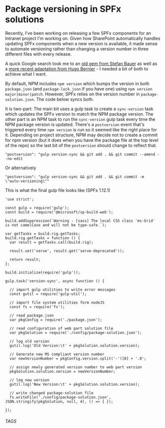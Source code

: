 # Package versioning in SPFx solutions

Recently, I've been working on releasing a few SPFx components for an Intranet project I'm working on. Given how SharePoint automatically handles updating SPFx components when a new version is available, it made sense to automate versioning rather than changing a version number in three different files with every release.

A quick Google search took me to an [old gem from Stefan Bauer](https://n8d.at/how-to-version-new-sharepoint-framework-projects/) as well as a [more recent adaptation from Hugo Bernier](https://tahoeninjas.blog/2020/03/30/display-the-solution-version-in-your-web-part/) - I needed a bit of both to achieve what I want.

By default, NPM includes `npm version` which bumps the version in both `package.json` (and `package-lock.json` if you have one) using `npm version major|minor|patch`. However, SPFx relies on the version number in `package-solution.json`. The code below syncs both.

It is two-part: The main bit uses a gulp task to create a `sync-version` task which updates the SPFx version to match the NPM package version. The other part is an NPM task to run the `sync-version` gulp task every time the NPM package version is updated. There's a `postversion` event that's triggered every time `npm version` is run so it seemed like the right place for it. Depending on project structure, NPM may decide not to create a commit for npm version (but it does when you have the package file at the top level of the repo) so the last bit of the `postversion` should change to reflect that.

```
"postversion": "gulp version-sync && git add . && git commit --amend --no-edit
```

Or alternatively

```
"postversion": "gulp version-sync && git add . && git commit -m \"auto-versioning\""

```

This is what the final gulp file looks like (SPFx 1.12.1)

```
'use strict';

const gulp = require('gulp');
const build = require('@microsoft/sp-build-web');

build.addSuppression(`Warning - [sass] The local CSS class 'ms-Grid' is not camelCase and will not be type-safe.`);

var getTasks = build.rig.getTasks;
build.rig.getTasks = function () {
  var result = getTasks.call(build.rig);

  result.set('serve', result.get('serve-deprecated'));

  return result;
};

build.initialize(require('gulp'));

gulp.task('version-sync', async function () {

  // import gulp utilities to write error messages
  const gutil = require('gulp-util');

  // import file system utilities form nodeJS
  const fs = require('fs');

  // read package.json
  var pkgConfig = require('./package.json');

  // read configuration of web part solution file
  var pkgSolution = require('./config/package-solution.json');

  // log old version
  gutil.log('Old Version:\t' + pkgSolution.solution.version);

  // Generate new MS compliant version number
  var newVersionNumber = pkgConfig.version.split('-')[0] + '.0';

  // assign newly generated version number to web part version
  pkgSolution.solution.version = newVersionNumber;

  // log new version
  gutil.log('New Version:\t' + pkgSolution.solution.version);

  // write changed package-solution file
  fs.writeFile('./config/package-solution.json', JSON.stringify(pkgSolution, null, 4), () => { });

});
```

###### TAGS

<Gulp> <NPM> <Version> <SPFx>
